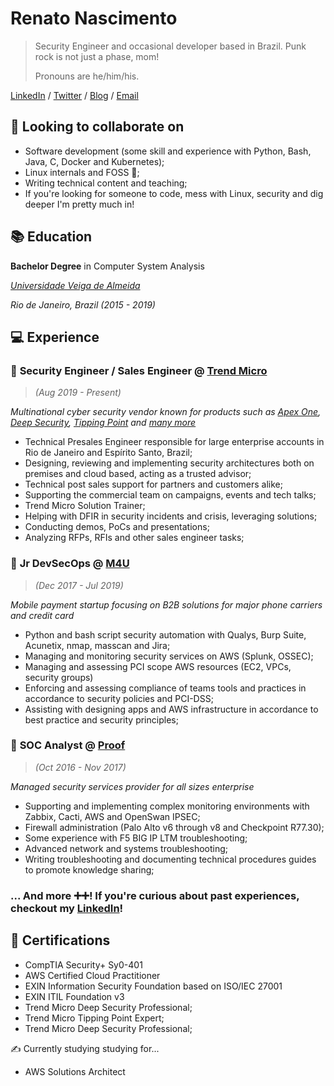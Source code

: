 # Renato Nascimento

> Security Engineer and occasional developer based in Brazil. Punk rock is not just a phase, mom! 
>
> Pronouns are he/him/his.


[LinkedIn](https://www.linkedin.com/in/renatopnascimento/) / [Twitter](https://twitter.com/renato_rpn) / [Blog](https://renatorpn.github.io/) / [Email](mailto:renato_rpn@protonmail.com)

## 🥽 Looking to collaborate on
* Software development (some skill and experience with Python, Bash, Java, C, Docker and Kubernetes);
* Linux internals and FOSS 🐧;
* Writing technical content and teaching;
* If you're looking for someone to code, mess with Linux, security and dig deeper I'm pretty much in!


## 📚 Education

**Bachelor Degree** in Computer System Analysis

*[Universidade Veiga de Almeida](https://www.uva.br)*

*Rio de Janeiro, Brazil (2015 - 2019)*


## 💻 Experience


### 📌 **Security Engineer / Sales Engineer** @ [Trend Micro](https://trendmicro.com) 
>*(Aug 2019 - Present)*

*Multinational cyber security vendor known for products such as [Apex One](https://www.trendmicro.com/en_us/business/products/user-protection/sps/endpoint.html), [Deep Security](https://www.trendmicro.com/en_us/business/products/hybrid-cloud/deep-security.html), [Tipping Point](https://www.trendmicro.com/en_us/business/products/network/intrusion-prevention/tipping-point-threat-protection-system.html) and [many more](https://www.trendmicro.com/en_us/business/products.html)*

* Technical Presales Engineer responsible for large enterprise accounts in Rio de Janeiro and Espírito Santo, Brazil;
* Designing, reviewing and implementing security architectures both on premises and cloud based, acting as a trusted advisor;
* Technical post sales support for partners and customers alike;
* Supporting the commercial team on campaigns, events and tech talks;
* Trend Micro Solution Trainer;
* Helping with DFIR in security incidents and crisis, leveraging solutions;
* Conducting demos, PoCs and presentations;
* Analyzing RFPs, RFIs and other sales engineer tasks;


### 📌 **Jr DevSecOps** @ [M4U](https://www.m4u.com.br) 
>*(Dec 2017 - Jul 2019)*

*Mobile payment startup focusing on B2B solutions for major phone carriers and credit card*

* Python and bash script security automation with Qualys, Burp Suite, Acunetix, nmap, masscan and Jira;
* Managing and monitoring security services on AWS (Splunk, OSSEC);
* Managing and assessing PCI scope AWS resources (EC2, VPCs, security groups)
* Enforcing and assessing compliance of teams tools and practices in accordance to security policies and PCI-DSS;
* Assisting with designing apps and AWS infrastructure in accordance to best practice and security principles;


### 📌 **SOC Analyst** @ [Proof](https://www.proof.com.br) 
>*(Oct 2016 - Nov 2017)*

*Managed security services provider for all sizes enterprise*

* Supporting and implementing complex monitoring environments with Zabbix, Cacti, AWS and OpenSwan IPSEC;
* Firewall administration (Palo Alto v6 through v8 and Checkpoint R77.30);
* Some experience with F5 BIG IP LTM troubleshooting;
* Advanced network and systems troubleshooting;
* Writing troubleshooting and documenting technical procedures guides to promote knowledge sharing;


### **... And more ➕➕! If you're curious about past experiences, checkout my [LinkedIn](https://www.linkedin.com/in/renatopnascimento/)!**

## 📃  Certifications

* CompTIA Security+ Sy0-401 
* AWS Certified Cloud Practitioner
* EXIN Information Security Foundation based on ISO/IEC 27001
* EXIN ITIL Foundation v3
* Trend Micro Deep Security Professional;
* Trend Micro Tipping Point Expert;
* Trend Micro Deep Security Professional;

✍️ Currently studying studying for...

* AWS Solutions Architect

 
